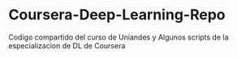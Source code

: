 # Coursera-Deep-Learning-Repo
Codigo compartido del curso de Uniandes y Algunos scripts de la especializacion de DL de Coursera 
